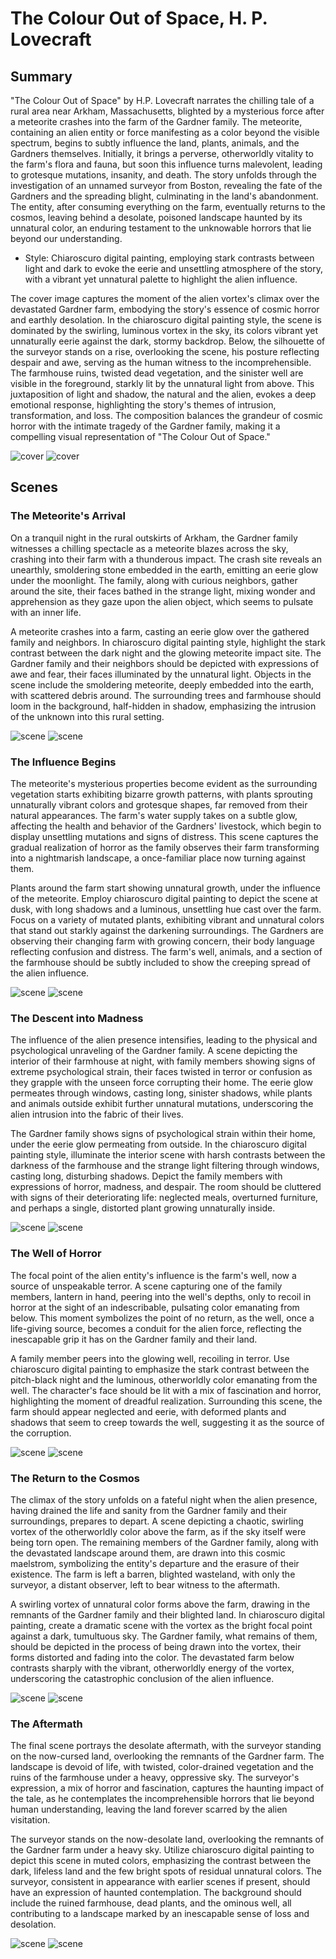 # The Colour Out of Space, H. P. Lovecraft

## Summary

"The Colour Out of Space" by H.P. Lovecraft narrates the chilling tale of a rural area near Arkham, Massachusetts, blighted by a mysterious force after a meteorite crashes into the farm of the Gardner family. The meteorite, containing an alien entity or force manifesting as a color beyond the visible spectrum, begins to subtly influence the land, plants, animals, and the Gardners themselves. Initially, it brings a perverse, otherworldly vitality to the farm's flora and fauna, but soon this influence turns malevolent, leading to grotesque mutations, insanity, and death. The story unfolds through the investigation of an unnamed surveyor from Boston, revealing the fate of the Gardners and the spreading blight, culminating in the land's abandonment. The entity, after consuming everything on the farm, eventually returns to the cosmos, leaving behind a desolate, poisoned landscape haunted by its unnatural color, an enduring testament to the unknowable horrors that lie beyond our understanding.

* Style: Chiaroscuro digital painting, employing stark contrasts between light and dark to evoke the eerie and unsettling atmosphere of the story, with a vibrant yet unnatural palette to highlight the alien influence.

The cover image captures the moment of the alien vortex's climax over the devastated Gardner farm, embodying the story's essence of cosmic horror and earthly desolation. In the chiaroscuro digital painting style, the scene is dominated by the swirling, luminous vortex in the sky, its colors vibrant yet unnaturally eerie against the dark, stormy backdrop. Below, the silhouette of the surveyor stands on a rise, overlooking the scene, his posture reflecting despair and awe, serving as the human witness to the incomprehensible. The farmhouse ruins, twisted dead vegetation, and the sinister well are visible in the foreground, starkly lit by the unnatural light from above. This juxtaposition of light and shadow, the natural and the alien, evokes a deep emotional response, highlighting the story's themes of intrusion, transformation, and loss. The composition balances the grandeur of cosmic horror with the intimate tragedy of the Gardner family, making it a compelling visual representation of "The Colour Out of Space."

![cover](cover1a.webp)
![cover](cover1b.webp)

## Scenes

### The Meteorite's Arrival

On a tranquil night in the rural outskirts of Arkham, the Gardner family witnesses a chilling spectacle as a meteorite blazes across the sky, crashing into their farm with a thunderous impact. The crash site reveals an unearthly, smoldering stone embedded in the earth, emitting an eerie glow under the moonlight. The family, along with curious neighbors, gather around the site, their faces bathed in the strange light, mixing wonder and apprehension as they gaze upon the alien object, which seems to pulsate with an inner life.

A meteorite crashes into a farm, casting an eerie glow over the gathered family and neighbors. In chiaroscuro digital painting style, highlight the stark contrast between the dark night and the glowing meteorite impact site. The Gardner family and their neighbors should be depicted with expressions of awe and fear, their faces illuminated by the unnatural light. Objects in the scene include the smoldering meteorite, deeply embedded into the earth, with scattered debris around. The surrounding trees and farmhouse should loom in the background, half-hidden in shadow, emphasizing the intrusion of the unknown into this rural setting.

![scene](scene1a.webp)
![scene](scene1b.webp)

### The Influence Begins

The meteorite's mysterious properties become evident as the surrounding vegetation starts exhibiting bizarre growth patterns, with plants sprouting unnaturally vibrant colors and grotesque shapes, far removed from their natural appearances. The farm's water supply takes on a subtle glow, affecting the health and behavior of the Gardners' livestock, which begin to display unsettling mutations and signs of distress. This scene captures the gradual realization of horror as the family observes their farm transforming into a nightmarish landscape, a once-familiar place now turning against them.

Plants around the farm start showing unnatural growth, under the influence of the meteorite. Employ chiaroscuro digital painting to depict the scene at dusk, with long shadows and a luminous, unsettling hue cast over the farm. Focus on a variety of mutated plants, exhibiting vibrant and unnatural colors that stand out starkly against the darkening surroundings. The Gardners are observing their changing farm with growing concern, their body language reflecting confusion and distress. The farm's well, animals, and a section of the farmhouse should be subtly included to show the creeping spread of the alien influence.

![scene](scene2a.webp)
![scene](scene2b.webp)

### The Descent into Madness

The influence of the alien presence intensifies, leading to the physical and psychological unraveling of the Gardner family. A scene depicting the interior of their farmhouse at night, with family members showing signs of extreme psychological strain, their faces twisted in terror or confusion as they grapple with the unseen force corrupting their home. The eerie glow permeates through windows, casting long, sinister shadows, while plants and animals outside exhibit further unnatural mutations, underscoring the alien intrusion into the fabric of their lives.

The Gardner family shows signs of psychological strain within their home, under the eerie glow permeating from outside. In the chiaroscuro digital painting style, illuminate the interior scene with harsh contrasts between the darkness of the farmhouse and the strange light filtering through windows, casting long, disturbing shadows. Depict the family members with expressions of horror, madness, and despair. The room should be cluttered with signs of their deteriorating life: neglected meals, overturned furniture, and perhaps a single, distorted plant growing unnaturally inside.

![scene](scene3a.webp)
![scene](scene3b.webp)

### The Well of Horror

The focal point of the alien entity's influence is the farm's well, now a source of unspeakable terror. A scene capturing one of the family members, lantern in hand, peering into the well's depths, only to recoil in horror at the sight of an indescribable, pulsating color emanating from below. This moment symbolizes the point of no return, as the well, once a life-giving source, becomes a conduit for the alien force, reflecting the inescapable grip it has on the Gardner family and their land.

A family member peers into the glowing well, recoiling in terror. Use chiaroscuro digital painting to emphasize the stark contrast between the pitch-black night and the luminous, otherworldly color emanating from the well. The character's face should be lit with a mix of fascination and horror, highlighting the moment of dreadful realization. Surrounding this scene, the farm should appear neglected and eerie, with deformed plants and shadows that seem to creep towards the well, suggesting it as the source of the corruption.

![scene](scene4a.webp)
![scene](scene4b.webp)

### The Return to the Cosmos

The climax of the story unfolds on a fateful night when the alien presence, having drained the life and sanity from the Gardner family and their surroundings, prepares to depart. A scene depicting a chaotic, swirling vortex of the otherworldly color above the farm, as if the sky itself were being torn open. The remaining members of the Gardner family, along with the devastated landscape around them, are drawn into this cosmic maelstrom, symbolizing the entity's departure and the erasure of their existence. The farm is left a barren, blighted wasteland, with only the surveyor, a distant observer, left to bear witness to the aftermath.

A swirling vortex of unnatural color forms above the farm, drawing in the remnants of the Gardner family and their blighted land. In chiaroscuro digital painting, create a dramatic scene with the vortex as the bright focal point against a dark, tumultuous sky. The Gardner family, what remains of them, should be depicted in the process of being drawn into the vortex, their forms distorted and fading into the color. The devastated farm below contrasts sharply with the vibrant, otherworldly energy of the vortex, underscoring the catastrophic conclusion of the alien influence.

![scene](scene5a.webp)
![scene](scene5b.webp)

### The Aftermath

The final scene portrays the desolate aftermath, with the surveyor standing on the now-cursed land, overlooking the remnants of the Gardner farm. The landscape is devoid of life, with twisted, color-drained vegetation and the ruins of the farmhouse under a heavy, oppressive sky. The surveyor's expression, a mix of horror and fascination, captures the haunting impact of the tale, as he contemplates the incomprehensible horrors that lie beyond human understanding, leaving the land forever scarred by the alien visitation.

The surveyor stands on the now-desolate land, overlooking the remnants of the Gardner farm under a heavy sky. Utilize chiaroscuro digital painting to depict this scene in muted colors, emphasizing the contrast between the dark, lifeless land and the few bright spots of residual unnatural colors. The surveyor, consistent in appearance with earlier scenes if present, should have an expression of haunted contemplation. The background should include the ruined farmhouse, dead plants, and the ominous well, all contributing to a landscape marked by an inescapable sense of loss and desolation.

![scene](scene6a.webp)
![scene](scene6b.webp)


